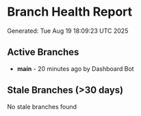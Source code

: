# Branch Health Report
Generated: Tue Aug 19 18:09:23 UTC 2025

## Active Branches
- **main** - 20 minutes ago by Dashboard Bot

## Stale Branches (>30 days)
No stale branches found
